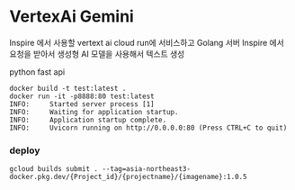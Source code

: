 # VertexAi Gemini
Inspire 에서 사용할 vertext ai 
cloud run에 서비스하고 
Golang 서버 Inspire 에서 요청을 받아서 생성형 AI 모델을 사용해서 텍스트 생성

python fast api

```
docker build -t test:latest .
docker run -it -p8888:80 test:latest
INFO:     Started server process [1]
INFO:     Waiting for application startup.
INFO:     Application startup complete.
INFO:     Uvicorn running on http://0.0.0.0:80 (Press CTRL+C to quit)
```

### deploy
```
gcloud builds submit . --tag=asia-northeast3-docker.pkg.dev/{Project_id}/{projectname}/{imagename}:1.0.5

```
